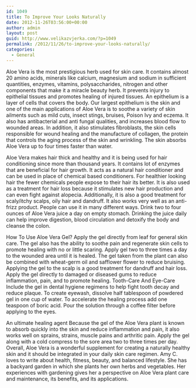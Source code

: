 ```yaml
---
id: 1049
title: To Improve Your Looks Naturally
date: 2012-11-26T03:56:00+00:00
author: admin
layout: post
guid: http://www.velikazvjerka.com/?p=1049
permalink: /2012/11/26/to-improve-your-looks-naturally/
categories:
  - General
---
```

Aloe Vera is the most prestigious herb used for skin care. It contains almost 20 amino acids, minerals like calcium, magnesium and sodium in sufficient quantities, enzymes, vitamins, polysaccharides, nitrogen and other components that make it a miracle beauty herb. It prevents injury to epithelial tissues and promotes healing of injured tissues. An epithelium is a layer of cells that covers the body. Our largest epithelium is the skin and one of the main applications of Aloe Vera is to soothe a variety of skin ailments such as mild cuts, insect stings, bruises, Poison Ivy and eczema. It also has antibacterial and anti fungal qualities, and increases blood flow to wounded areas. In addition, it also stimulates fibroblasts, the skin cells responsible for wound healing and the manufacture of collagen, the protein that controls the aging process of the skin and wrinkling. The skin absorbs Aloe Vera up to four times faster than water. 

Aloe Vera makes hair thick and healthy and it is being used for hair conditioning since more than thousand years. It contains lot of enzymes that are beneficial for hair growth. It acts as a natural hair conditioner and can be used in place of chemical based conditioners. For healthier looking hair the fewer chemicals people expose to their hair its better. It is also used as a treatment for hair loss because it stimulates new hair production and can even fight against alopecia. Additionally, it is also a good treatment for scaly/itchy scalps, oily hair and dandruff. It also works very well as an anti-frizz product. People can use it in many different ways. Drink two to four ounces of Aloe Vera juice a day on empty stomach. Drinking the juice daily can help improve digestion, blood circulation and detoxify the body and cleanse the colon. 

How To Use Aloe Vera Gel? Apply the gel directly from leaf for general skin care. The gel also has the ability to soothe pain and regenerate skin cells to promote healing with no or little scaring. Apply gel two to three times a day to the wounded area until it is healed. The gel taken from the plant can also be combined with wheat-germ oil and safflower flower to reduce bruising. Applying the gel to the scalp is a good treatment for dandruff and hair loss. Apply the gel directly to damaged or diseased gums to reduce inflammation, pain, and to promote healing. Tooth-Care And Eye-Care Include the gel in dental hygiene regimens to help fight tooth decay and reduce plaque. To create eyewash, dissolve half tablespoon of powdered gel in one cup of water. To accelerate the healing process add one teaspoon of boric acid. Pour the solution through a coffee filter before applying to the eyes. 

An ultimate healing agent Because the gel of the Aloe Vera plant is known to absorb quickly into the skin and reduce inflammation and pain, it also works well on sprains, strains, muscle pains and arthritic pain. Apply the gel along with a cold compress to the sore area two to three times per day. Overall, Aloe Vera is a wonderful supplement for creating a naturally healthy skin and it should be integrated in your daily skin care regimen. Amy C. loves to write about health, fitness, beauty, and balanced lifestyle. She has a backyard garden in which she plants her own herbs and vegetables. Her experiences with gardening gives her a perspective on Aloe Vera plant care and maintenance, its benefits, and its applications.
